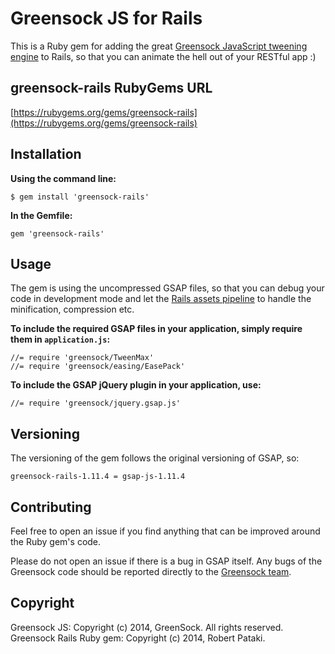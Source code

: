 # Greensock JS for Rails

This is a Ruby gem for adding the great [Greensock JavaScript tweening engine](http://www.greensock.com/gsap-js/) to Rails, so that you can animate the hell out of your RESTful app :)

## greensock-rails RubyGems URL

[https://rubygems.org/gems/greensock-rails](https://rubygems.org/gems/greensock-rails)

## Installation

**Using the command line:**

	$ gem install 'greensock-rails'
  
**In the Gemfile:**

	gem 'greensock-rails'

## Usage

The gem is using the uncompressed GSAP files, so that you can debug your code in development mode and let the [Rails assets pipeline](http://guides.rubyonrails.org/) to handle the minification, compression etc.

**To include the required GSAP files in your application, simply require them in `application.js`:**

	//= require 'greensock/TweenMax'
	//= require 'greensock/easing/EasePack'
  
**To include the GSAP jQuery plugin in your application, use:**

	//= require 'greensock/jquery.gsap.js'

## Versioning

The versioning of the gem follows the original versioning of GSAP, so:

`greensock-rails-1.11.4 = gsap-js-1.11.4`

## Contributing

Feel free to open an issue if you find anything that can be improved around the Ruby gem's code.

Please do not open an issue if there is a bug in GSAP itself. Any bugs of the Greensock code should be reported directly to the [Greensock team](https://github.com/greensock/GreenSock-JS/issues).

## Copyright

Greensock JS: Copyright (c) 2014, GreenSock. All rights reserved.
Greensock Rails Ruby gem: Copyright (c) 2014, Robert Pataki.